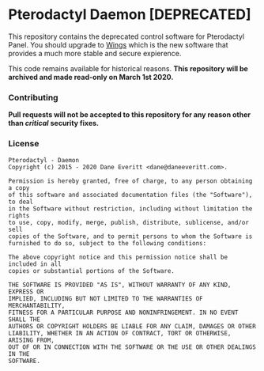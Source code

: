 # Pterodactyl Daemon [DEPRECATED]
This repository contains the deprecated control software for Pterodactyl Panel. You should upgrade to [Wings](https://github.com/pterodactyl/wings) which is the new software that provides a much more stable and secure expierence.

This code remains available for historical reasons. **This repository will be archived and made read-only on March 1st 2020.**

### Contributing
**Pull requests will not be accepted to this repository for any reason other than _critical_ security fixes.**

### License
```
Pterodactyl - Daemon
Copyright (c) 2015 - 2020 Dane Everitt <dane@daneeveritt.com>.

Permission is hereby granted, free of charge, to any person obtaining a copy
of this software and associated documentation files (the "Software"), to deal
in the Software without restriction, including without limitation the rights
to use, copy, modify, merge, publish, distribute, sublicense, and/or sell
copies of the Software, and to permit persons to whom the Software is
furnished to do so, subject to the following conditions:

The above copyright notice and this permission notice shall be included in all
copies or substantial portions of the Software.

THE SOFTWARE IS PROVIDED "AS IS", WITHOUT WARRANTY OF ANY KIND, EXPRESS OR
IMPLIED, INCLUDING BUT NOT LIMITED TO THE WARRANTIES OF MERCHANTABILITY,
FITNESS FOR A PARTICULAR PURPOSE AND NONINFRINGEMENT. IN NO EVENT SHALL THE
AUTHORS OR COPYRIGHT HOLDERS BE LIABLE FOR ANY CLAIM, DAMAGES OR OTHER
LIABILITY, WHETHER IN AN ACTION OF CONTRACT, TORT OR OTHERWISE, ARISING FROM,
OUT OF OR IN CONNECTION WITH THE SOFTWARE OR THE USE OR OTHER DEALINGS IN THE
SOFTWARE.
```
